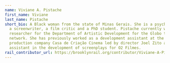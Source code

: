 ```yaml
---
name: Viviane A. Pistache
first_name: Viviane
last_name: Pistache
short_bio: A Black woman from the state of Minas Gerais. She is a psychologist,
  a screenwriter, a film critic and a PhD student. Pistache currently works as a
  researcher for the Department of Artistic Development for the Globo television
  network. She has previously worked as a development assistant at the
  production company Casa de Criação Cinema led by director Joel Zito and an
  assistant in the development of screenplays for O2 Filmes.
rail_contributor_url: https://brooklynrail.org/contributor/Viviane-A-Pistache
---
```

